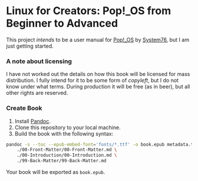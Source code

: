 # Linux for Creators: Pop!_OS from Beginner to Advanced
This project *intends* to be a user manual for [Pop!_OS](https://pop.system76.com/) by [System76](https://system76.com/), but I am just getting started.

### A note about licensing
I have not worked out the details on how this book will be licensed for mass distribution. I fully intend for it to be some form of *copyleft*, but I do not know under what terms. During production it will be free (as in beer), but all other rights are reserved.

### Create Book
1. Install [Pandoc](https://pandoc.org/).
2. Clone this repository to your local machine.
3. Build the book with the following syntax:
```bash
pandoc -s --toc --epub-embed-font='fonts/*.ttf' -o book.epub metadata.txt \
    ./00-Front-Matter/00-Front-Matter.md \
    ./00-Introduction/00-Introduction.md \
    ./99-Back-Matter/99-Back-Matter.md
```

Your book will be exported as `book.epub`.
